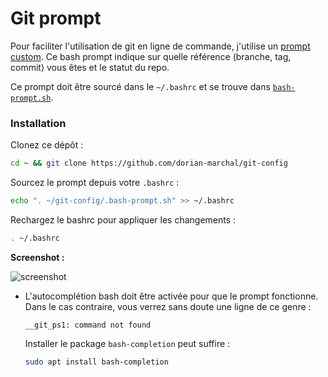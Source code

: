 # Git prompt

Pour faciliter l'utilisation de git en ligne de commande, j'utilise un [prompt custom](./bash-prompt.sh).
Ce bash prompt indique sur quelle référence (branche, tag, commit) vous êtes et le statut du repo.

Ce prompt doit être sourcé dans le `~/.bashrc` et se trouve dans [`bash-prompt.sh`](./bash-prompt.sh).

### Installation

Clonez ce dépôt :

```bash
cd ~ && git clone https://github.com/dorian-marchal/git-config
```

Sourcez le prompt depuis votre `.bashrc` :

```bash
echo ". ~/git-config/.bash-prompt.sh" >> ~/.bashrc
```

Rechargez le bashrc pour appliquer les changements :

```bash
. ~/.bashrc
```

__Screenshot :__

![screenshot](https://image.noelshack.com/fichiers/2019/27/6/1562427625-screenshot-from-2019-07-06-17-39-44.png)

- L'autocomplétion bash doit être activée pour que le prompt fonctionne. Dans le cas contraire, vous verrez sans doute une ligne de ce genre :

  ```
  __git_ps1: command not found
  ```

  Installer le package `bash-completion` peut suffire :
  ```bash
  sudo apt install bash-completion
  ```
